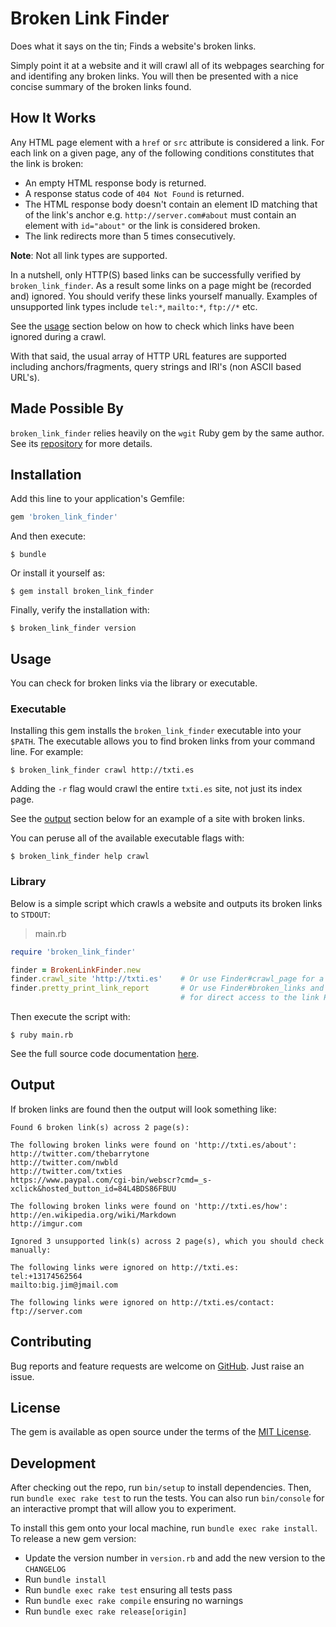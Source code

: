 # Broken Link Finder

Does what it says on the tin; Finds a website's broken links.

Simply point it at a website and it will crawl all of its webpages searching for and identifing any broken links. You will then be presented with a nice concise summary of the broken links found.

## How It Works

Any HTML page element with a `href` or `src` attribute is considered a link. For each link on a given page, any of the following conditions constitutes that the link is broken:

- An empty HTML response body is returned.
- A response status code of `404 Not Found` is returned.
- The HTML response body doesn't contain an element ID matching that of the link's anchor e.g. `http://server.com#about` must contain an element with `id="about"` or the link is considered broken.
- The link redirects more than 5 times consecutively.

**Note**: Not all link types are supported.

In a nutshell, only HTTP(S) based links can be successfully verified by `broken_link_finder`. As a result some links on a page might be (recorded and) ignored. You should verify these links yourself manually. Examples of unsupported link types include `tel:*`, `mailto:*`, `ftp://*` etc.

See the [usage](#Usage) section below on how to check which links have been ignored during a crawl.

With that said, the usual array of HTTP URL features are supported including anchors/fragments, query strings and IRI's (non ASCII based URL's).

## Made Possible By

`broken_link_finder` relies heavily on the `wgit` Ruby gem by the same author. See its [repository](https://github.com/michaeltelford/wgit) for more details.

## Installation

Add this line to your application's Gemfile:

```ruby
gem 'broken_link_finder'
```

And then execute:

    $ bundle

Or install it yourself as:

    $ gem install broken_link_finder

Finally, verify the installation with:

    $ broken_link_finder version

## Usage

You can check for broken links via the library or executable.

### Executable

Installing this gem installs the `broken_link_finder` executable into your `$PATH`. The executable allows you to find broken links from your command line. For example:

    $ broken_link_finder crawl http://txti.es

Adding the `-r` flag would crawl the entire `txti.es` site, not just its index page.

See the [output](#Output) section below for an example of a site with broken links.

You can peruse all of the available executable flags with:

    $ broken_link_finder help crawl

### Library

Below is a simple script which crawls a website and outputs its broken links to `STDOUT`:

> main.rb

```ruby
require 'broken_link_finder'

finder = BrokenLinkFinder.new
finder.crawl_site 'http://txti.es'    # Or use Finder#crawl_page for a single webpage.
finder.pretty_print_link_report       # Or use Finder#broken_links and Finder#ignored_links
                                      # for direct access to the link Hashes.
```

Then execute the script with:

    $ ruby main.rb

See the full source code documentation [here](https://www.rubydoc.info/gems/broken_link_finder).

## Output

If broken links are found then the output will look something like:

```text
Found 6 broken link(s) across 2 page(s):

The following broken links were found on 'http://txti.es/about':
http://twitter.com/thebarrytone
http://twitter.com/nwbld
http://twitter.com/txties
https://www.paypal.com/cgi-bin/webscr?cmd=_s-xclick&hosted_button_id=84L4BDS86FBUU

The following broken links were found on 'http://txti.es/how':
http://en.wikipedia.org/wiki/Markdown
http://imgur.com

Ignored 3 unsupported link(s) across 2 page(s), which you should check manually:

The following links were ignored on http://txti.es:
tel:+13174562564
mailto:big.jim@jmail.com

The following links were ignored on http://txti.es/contact:
ftp://server.com
```

## Contributing

Bug reports and feature requests are welcome on [GitHub](https://github.com/michaeltelford/broken-link-finder). Just raise an issue.

## License

The gem is available as open source under the terms of the [MIT License](http://opensource.org/licenses/MIT).

## Development

After checking out the repo, run `bin/setup` to install dependencies. Then, run `bundle exec rake test` to run the tests. You can also run `bin/console` for an interactive prompt that will allow you to experiment.

To install this gem onto your local machine, run `bundle exec rake install`. To release a new gem version:
- Update the version number in `version.rb` and add the new version to the `CHANGELOG`
- Run `bundle install`
- Run `bundle exec rake test` ensuring all tests pass
- Run `bundle exec rake compile` ensuring no warnings
- Run `bundle exec rake release[origin]`
